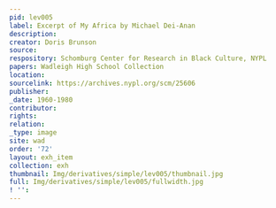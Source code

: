 ```yaml
---
pid: lev005
label: Excerpt of My Africa by Michael Dei-Anan
description:
creator: Doris Brunson
source:
respository: Schomburg Center for Research in Black Culture, NYPL
papers: Wadleigh High School Collection
location:
sourcelink: https://archives.nypl.org/scm/25606
publisher:
_date: 1960-1980
contributor:
rights:
relation:
_type: image
site: wad
order: '72'
layout: exh_item
collection: exh
thumbnail: Img/derivatives/simple/lev005/thumbnail.jpg
full: Img/derivatives/simple/lev005/fullwidth.jpg
! '':
---
```

